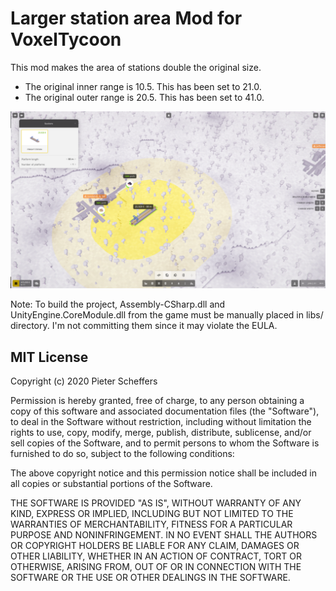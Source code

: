 # Larger station area Mod for VoxelTycoon

This mod makes the area of stations double the original size.
- The original inner range is 10.5. This has been set to 21.0.
- The original outer range is 20.5. This has been set to 41.0.

![preview](preview.png)

Note: To build the project, Assembly-CSharp.dll and UnityEngine.CoreModule.dll from the game must be manually placed in libs/ directory. I'm not committing them since it may violate the EULA.

## MIT License

Copyright (c) 2020 Pieter Scheffers

Permission is hereby granted, free of charge, to any person obtaining a copy
of this software and associated documentation files (the "Software"), to deal
in the Software without restriction, including without limitation the rights
to use, copy, modify, merge, publish, distribute, sublicense, and/or sell
copies of the Software, and to permit persons to whom the Software is
furnished to do so, subject to the following conditions:

The above copyright notice and this permission notice shall be included in all
copies or substantial portions of the Software.

THE SOFTWARE IS PROVIDED "AS IS", WITHOUT WARRANTY OF ANY KIND, EXPRESS OR
IMPLIED, INCLUDING BUT NOT LIMITED TO THE WARRANTIES OF MERCHANTABILITY,
FITNESS FOR A PARTICULAR PURPOSE AND NONINFRINGEMENT. IN NO EVENT SHALL THE
AUTHORS OR COPYRIGHT HOLDERS BE LIABLE FOR ANY CLAIM, DAMAGES OR OTHER
LIABILITY, WHETHER IN AN ACTION OF CONTRACT, TORT OR OTHERWISE, ARISING FROM,
OUT OF OR IN CONNECTION WITH THE SOFTWARE OR THE USE OR OTHER DEALINGS IN THE
SOFTWARE.
